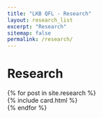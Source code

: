```yaml
---
title: "LKB QFL - Research"
layout: research_list
excerpt: "Research"
sitemap: false
permalink: /research/
---
```


# Research
<!-- {% assign research_themes = site.posts | where_exp:"item", "item.categories contains 'research'"  %} -->

<section class="articles">
{% for post in site.research %}
  <div markdown="0">
    {% include card.html %}
  </div>
{% endfor %}
</section>

